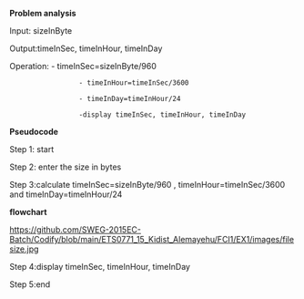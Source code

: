 **Problem analysis**

Input: sizeInByte 

Output:timeInSec, timeInHour, timeInDay

Operation:  - timeInSec=sizeInByte/960
                   
                     - timeInHour=timeInSec/3600
                    
                     - timeInDay=timeInHour/24
                     
                     -display timeInSec, timeInHour, timeInDay

**Pseudocode** 

Step 1: start

Step 2: enter the size in bytes

Step 3:calculate timeInSec=sizeInByte/960 , timeInHour=timeInSec/3600 and timeInDay=timeInHour/24

**flowchart**

https://github.com/SWEG-2015EC-Batch/Codify/blob/main/ETS0771_15_Kidist_Alemayehu/FCI1/EX1/images/filesize.jpg

Step 4:display timeInSec, timeInHour, timeInDay

Step 5:end
